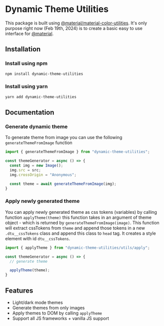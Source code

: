 # Dynamic Theme Utilities

This package is built using [@material/material-color-utilities](https://www.npmjs.com/package/%40material%2Fmaterial-color-utilities). It's only purpose right now (Feb 19th, 2024) is to create a basic easy to use interface for [@material](https://www.npmjs.com/package/%40material%2Fmaterial-color-utilities).

## Installation

### Install using npm

```bash
npm install dynamic-theme-utilities
```

### Install using yarn

```bash
yarn add dynamic-theme-utilities
```

## Documentation

### Generate dynamic theme

To generate theme from image you can use the following `generateThemeFromImage` function

```javascript
import { generateThemeFromImage } from "dynamic-theme-utilities";

const themeGenerator = async () => {
  const img = new Image();
  img.src = src;
  img.crossOrigin = "Anonymous";

  const theme = await generateThemeFromImage(img);
}
```

### Apply newly generated theme

You can apply newly generated theme as css tokens (variables) by calling function `applyTheme(theme)` this function takes in an argument of theme object - which is returned by `generateThemeFromImage(image)`. This function will extract cssTokens from `theme` and append those tokens in a new `.dtu__cssTokens` class and append this class to `head` tag. It creates a style element with id `dtu__cssTokens`.

```javascript
import { applyTheme } from "dynamic-theme-utilities/utils/apply";

const themeGenerator = async () => {
  // generate theme

  applyTheme(theme);
}
```


## Features

- Light/dark mode themes
- Generate themes from only images
- Apply themes to DOM by calling `applyTheme`
- Support all JS frameworks + vanilla JS support
